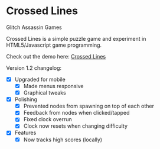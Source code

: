 Crossed Lines
=============

Glitch Assassin Games

Crossed Lines is a simple puzzle game and experiment in HTML5/Javascript game programming.

Check out the demo here: [Crossed Lines](http://crossedlines.glitchassassin.com/)

Version 1.2 changelog:

- [x] Upgraded for mobile
   - [x] Made menus responsive
   - [x] Graphical tweaks
- [x] Polishing
   - [x] Prevented nodes from spawning on top of each other
   - [x] Feedback from nodes when clicked/tapped
   - [x] Fixed clock overrun
   - [x] Clock now resets when changing difficulty
- [x] Features
   - [x] Now tracks high scores (locally)